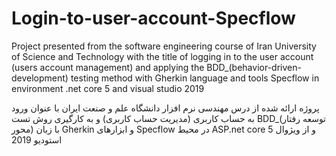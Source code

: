 # Login-to-user-account-Specflow
Project presented from the software engineering course of Iran University of Science and Technology with the title of logging in to the user account (users account management) and applying the BDD_(behavior-driven-development) testing method with Gherkin language and tools Specflow in environment .net core 5 and visual studio 2019


پروژه ارائه شده از درس مهندسی نرم افزار دانشگاه علم و صنعت ایران با عنوان ورود به حساب کاربری (مدیریت حساب کاربری) و به کارگیری روش تست BDD_(توسعه رفتار محور) با زبان Gherkin و ابزارهای Specflow در محیط ASP.net core 5 و از ویژوال استودیو 2019
